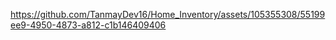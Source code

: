 

https://github.com/TanmayDev16/Home_Inventory/assets/105355308/55199ee9-4950-4873-a812-c1b146409406

